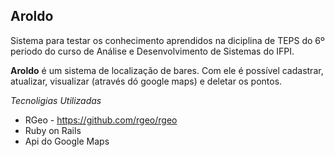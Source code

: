 ## Aroldo ## 

Sistema para testar os conhecimento aprendidos na diciplina de TEPS do 6º periodo do curso de Análise e Desenvolvimento de Sistemas do IFPI.

**Aroldo** é um sistema de localização de bares. Com ele é possível cadastrar, atualizar, visualizar (através dó google maps) e deletar os pontos.

*Tecnoligias Utilizadas*

* RGeo - https://github.com/rgeo/rgeo
* Ruby on Rails
* Api do Google Maps
